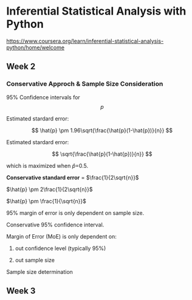 # Inferential Statistical Analysis with Python

https://www.coursera.org/learn/inferential-statistical-analysis-python/home/welcome



## Week 2


### Conservative Approch & Sample Size Consideration

95% Confidence intervals for $$p$$

Estimated stardard error: 

$$
\hat{p} \pm 1.96\sqrt{\frac{\hat{p}(1-\hat{p})}{n}}
$$

Estimated stardard error:

$$
\sqrt{\frac{\hat{p}(1-\hat{p})}{n}}
$$

which is maximized when $\hat{p}$=0.5. 

**Conservative standard error** = $\frac{1}{2\sqrt{n}}$


$\hat{p} \pm 2\frac{1}{2\sqrt{n}}$

$\hat{p} \pm \frac{1}{\sqrt{n}}$

95% margin of error is only dependent on sample size. 

Conservative 95% confidence interval.

Margin of Error (MoE) is only dependent on:

1) out confidence level (typically 95%)

2) out sample size

Sample size determination 





## Week 3



